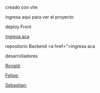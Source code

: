 
creado con vite

ingresa aqui para ver el proyecto

deploy Front

<a href="https://stellar-malabi-8e106f.netlify.app">ingresa aca</a>

repositorio Backend
<a href=">ingresa aca</a>


desarrolladores

 <a href="">Ronald</a>;

 <a href="">Felipe</a>;

 <a href="">Sebastian</a>;
